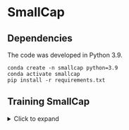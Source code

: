 # SmallCap

## Dependencies

The code was developed in Python 3.9.

```
conda create -n smallcap python=3.9
conda activate smallcap
pip install -r requirements.txt
```

## Training SmallCap

<details>
<summary>Click to expand</summary>

### Preprocessing

At the moment CLIP models based on ResNet are not available through HuggingFace so it is necessary to also install the original CLIP implementation from [here](https://github.com/openai/CLIP):

```
pip install git+https://github.com/openai/CLIP.git
```

Get Data into right format:

```
Mount image files onto ~/Image
cd retrieval-captioning-main/smallcap/fine-tuning
python3 processing.py
python3 makejson.py
```

Extract train and val features: 

```
mkdir features
python3 extract.py
```

Retrieve captions

```python3 retrieval.py```

### Model training

```Run fine-tune.ipynb to completion```

Models are saved under name <rag/norag>_<num params>M, e.g. `rag_7M` for a model trained with retrieval augmentation and 7M trainable parameters.

### Inference

```python infer.py --model_path <MODEL_PATH>```

If you also specify `--checkpoint_path` inference runs with only that checkpoint. Else, all checkpoints in `--model_path` are used. 

If you specify `--infer_test` inference uses test data, else val data is used.

E.g. to run inference on the test split with model `rag_7M`, checkpoint `17712`, run

```python infer.py --model_path experiments/rag_7M --checkpoint_path checkpoint-17712 --infer_test```

The model predictions are stored as ```<val/test>_preds.json``` in each respective checkpoint subdirectory.

Note: You can safely ignore the warning `Some weights of ThisGPT2LMHeadModel were not initialized from the model checkpoint at gpt2 and are newly initialized...` It occurs because a new model is first built and then the pre-trained parameters are loaded into it. 











